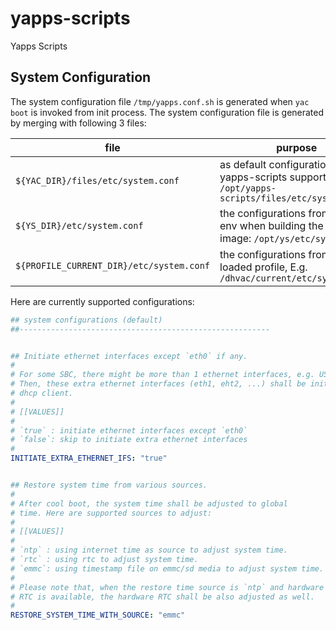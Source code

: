 # yapps-scripts
Yapps Scripts

## System Configuration

The system configuration file `/tmp/yapps.conf.sh` is generated when `yac boot` is invoked from init process. The system configuration file is generated by merging with following 3 files:

| file | purpose |
|---|---|
| `${YAC_DIR}/files/etc/system.conf` | as default configurations that yapps-scripts support: `/opt/yapps-scripts/files/etc/system.conf` |
| `${YS_DIR}/etc/system.conf` | the configurations from yapps-env when building the OS image: `/opt/ys/etc/system.conf` |
| `${PROFILE_CURRENT_DIR}/etc/system.conf` | the configurations from the loaded profile, E.g. `/dhvac/current/etc/system.conf` |

Here are currently supported configurations:

```yaml
## system configurations (default)
##--------------------------------------------------------


## Initiate ethernet interfaces except `eth0` if any.
#
# For some SBC, there might be more than 1 ethernet interfaces, e.g. USB-Ethernet adapter.
# Then, these extra ethernet interfaces (eth1, eht2, ...) shall be initiated with 
# dhcp client.
#
# [[VALUES]]
#
# `true` : initiate ethernet interfaces except `eth0`
# `false`: skip to initiate extra ethernet interfaces
#
INITIATE_EXTRA_ETHERNET_IFS: "true"


## Restore system time from various sources.
#
# After cool boot, the system time shall be adjusted to global
# time. Here are supported sources to adjust:
#
# [[VALUES]]
#
# `ntp` : using internet time as source to adjust system time.
# `rtc` : using rtc to adjust system time.
# `emmc`: using timestamp file on emmc/sd media to adjust system time.
#
# Please note that, when the restore time source is `ntp` and hardware
# RTC is available, the hardware RTC shall be also adjusted as well.
#
RESTORE_SYSTEM_TIME_WITH_SOURCE: "emmc"
```
